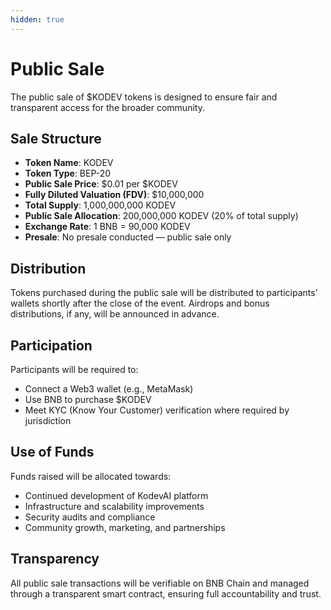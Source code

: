 ```yaml
---
hidden: true
---
```


# Public Sale

The public sale of $KODEV tokens is designed to ensure fair and transparent access for the broader community.

## Sale Structure

* **Token Name**: KODEV
* **Token Type**: BEP-20
* **Public Sale Price**: $0.01 per $KODEV
* **Fully Diluted Valuation (FDV)**: $10,000,000
* **Total Supply**: 1,000,000,000 KODEV
* **Public Sale Allocation**: 200,000,000 KODEV (20% of total supply)
* **Exchange Rate**: 1 BNB = 90,000 KODEV
* **Presale**: No presale conducted — public sale only

## Distribution

Tokens purchased during the public sale will be distributed to participants’ wallets shortly after the close of the event. Airdrops and bonus distributions, if any, will be announced in advance.

## Participation

Participants will be required to:

* Connect a Web3 wallet (e.g., MetaMask)
* Use BNB to purchase $KODEV
* Meet KYC (Know Your Customer) verification where required by jurisdiction

## Use of Funds

Funds raised will be allocated towards:

* Continued development of KodevAI platform
* Infrastructure and scalability improvements
* Security audits and compliance
* Community growth, marketing, and partnerships

## Transparency

All public sale transactions will be verifiable on BNB Chain and managed through a transparent smart contract, ensuring full accountability and trust.
